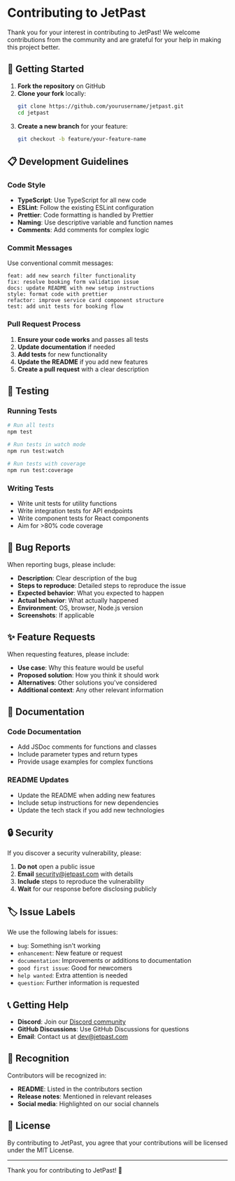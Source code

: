 # Contributing to JetPast

Thank you for your interest in contributing to JetPast! We welcome contributions from the community and are grateful for your help in making this project better.

## 🚀 Getting Started

1. **Fork the repository** on GitHub
2. **Clone your fork** locally:
   ```bash
   git clone https://github.com/yourusername/jetpast.git
   cd jetpast
   ```
3. **Create a new branch** for your feature:
   ```bash
   git checkout -b feature/your-feature-name
   ```

## 📋 Development Guidelines

### Code Style

- **TypeScript**: Use TypeScript for all new code
- **ESLint**: Follow the existing ESLint configuration
- **Prettier**: Code formatting is handled by Prettier
- **Naming**: Use descriptive variable and function names
- **Comments**: Add comments for complex logic

### Commit Messages

Use conventional commit messages:

```
feat: add new search filter functionality
fix: resolve booking form validation issue
docs: update README with new setup instructions
style: format code with prettier
refactor: improve service card component structure
test: add unit tests for booking flow
```

### Pull Request Process

1. **Ensure your code works** and passes all tests
2. **Update documentation** if needed
3. **Add tests** for new functionality
4. **Update the README** if you add new features
5. **Create a pull request** with a clear description

## 🧪 Testing

### Running Tests

```bash
# Run all tests
npm test

# Run tests in watch mode
npm run test:watch

# Run tests with coverage
npm run test:coverage
```

### Writing Tests

- Write unit tests for utility functions
- Write integration tests for API endpoints
- Write component tests for React components
- Aim for >80% code coverage

## 🐛 Bug Reports

When reporting bugs, please include:

- **Description**: Clear description of the bug
- **Steps to reproduce**: Detailed steps to reproduce the issue
- **Expected behavior**: What you expected to happen
- **Actual behavior**: What actually happened
- **Environment**: OS, browser, Node.js version
- **Screenshots**: If applicable

## ✨ Feature Requests

When requesting features, please include:

- **Use case**: Why this feature would be useful
- **Proposed solution**: How you think it should work
- **Alternatives**: Other solutions you've considered
- **Additional context**: Any other relevant information

## 📝 Documentation

### Code Documentation

- Add JSDoc comments for functions and classes
- Include parameter types and return types
- Provide usage examples for complex functions

### README Updates

- Update the README when adding new features
- Include setup instructions for new dependencies
- Update the tech stack if you add new technologies

## 🔒 Security

If you discover a security vulnerability, please:

1. **Do not** open a public issue
2. **Email** security@jetpast.com with details
3. **Include** steps to reproduce the vulnerability
4. **Wait** for our response before disclosing publicly

## 🏷️ Issue Labels

We use the following labels for issues:

- `bug`: Something isn't working
- `enhancement`: New feature or request
- `documentation`: Improvements or additions to documentation
- `good first issue`: Good for newcomers
- `help wanted`: Extra attention is needed
- `question`: Further information is requested

## 📞 Getting Help

- **Discord**: Join our [Discord community](https://discord.gg/jetpast)
- **GitHub Discussions**: Use GitHub Discussions for questions
- **Email**: Contact us at dev@jetpast.com

## 🎉 Recognition

Contributors will be recognized in:

- **README**: Listed in the contributors section
- **Release notes**: Mentioned in relevant releases
- **Social media**: Highlighted on our social channels

## 📄 License

By contributing to JetPast, you agree that your contributions will be licensed under the MIT License.

---

Thank you for contributing to JetPast! 🚅
